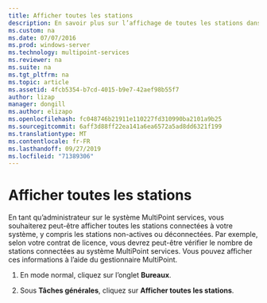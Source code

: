 ```yaml
---
title: Afficher toutes les stations
description: En savoir plus sur l’affichage de toutes les stations dans MultiPoint services
ms.custom: na
ms.date: 07/07/2016
ms.prod: windows-server
ms.technology: multipoint-services
ms.reviewer: na
ms.suite: na
ms.tgt_pltfrm: na
ms.topic: article
ms.assetid: 4fcb5354-b7cd-4015-b9e7-42aef98b55f7
author: lizap
manager: dongill
ms.author: elizapo
ms.openlocfilehash: fc048746b21911e110227fd310990ba2101a9b25
ms.sourcegitcommit: 6aff3d88ff22ea141a6ea6572a5ad8dd6321f199
ms.translationtype: MT
ms.contentlocale: fr-FR
ms.lasthandoff: 09/27/2019
ms.locfileid: "71389306"
---
```

# <a name="show-all-stations"></a>Afficher toutes les stations
En tant qu’administrateur sur le système MultiPoint services, vous souhaiterez peut-être afficher toutes les stations connectées à votre système, y compris les stations non\-actives ou déconnectées. Par exemple, selon votre contrat de licence, vous devrez peut-être vérifier le nombre de stations connectées au système MultiPoint services. Vous pouvez afficher ces informations à l’aide du gestionnaire MultiPoint.  
  
1.  En mode normal, cliquez sur l’onglet **Bureaux**.  
  
2.  Sous **Tâches générales**, cliquez sur **Afficher toutes les stations**.